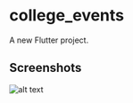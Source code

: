 # college_events

A new Flutter project.

## Screenshots

![alt text](https://drive.google.com/open?id=1sAU-yZgeGvBQ38Zea_FiTz-c_exOiqnl)
